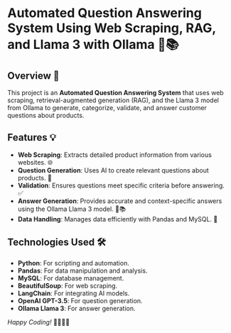 # Automated Question Answering System Using Web Scraping, RAG, and Llama 3 with Ollama 🤖📚

## Overview 🚀

This project is an **Automated Question Answering System** that uses web scraping, retrieval-augmented generation (RAG), and the Llama 3 model from Ollama to generate, categorize, validate, and answer customer questions about products. 

## Features 💡

- **Web Scraping**: Extracts detailed product information from various websites. 🌐
- **Question Generation**: Uses AI to create relevant questions about products. 🤔
- **Validation**: Ensures questions meet specific criteria before answering. ✅
- **Answer Generation**: Provides accurate and context-specific answers using the Ollama Llama 3 model. 🦙📚
- **Data Handling**: Manages data efficiently with Pandas and MySQL. 💾

## Technologies Used 🛠️

- **Python**: For scripting and automation.
- **Pandas**: For data manipulation and analysis.
- **MySQL**: For database management.
- **BeautifulSoup**: For web scraping.
- **LangChain**: For integrating AI models.
- **OpenAI GPT-3.5**: For question generation.
- **Ollama Llama 3**: For answer generation.


*Happy Coding!* 👨‍💻👩‍💻
